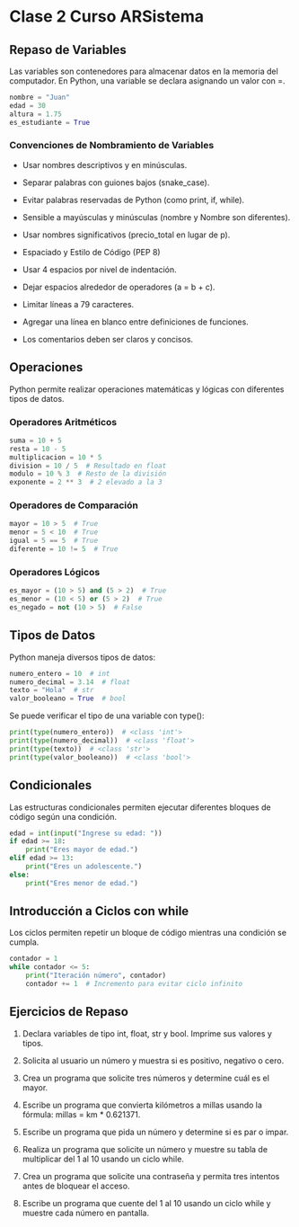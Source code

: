 #  Clase 2 Curso ARSistema

## Repaso de Variables

Las variables son contenedores para almacenar datos en la memoria del computador. En Python, una variable se declara asignando un valor con =.
```python
nombre = "Juan"
edad = 30
altura = 1.75
es_estudiante = True
```

### Convenciones de Nombramiento de Variables

- Usar nombres descriptivos y en minúsculas.

- Separar palabras con guiones bajos (snake_case).

- Evitar palabras reservadas de Python (como print, if, while).

- Sensible a mayúsculas y minúsculas (nombre y Nombre son diferentes).

- Usar nombres significativos (precio_total en lugar de p).

- Espaciado y Estilo de Código (PEP 8)

- Usar 4 espacios por nivel de indentación.

- Dejar espacios alrededor de operadores (a = b + c).

- Limitar líneas a 79 caracteres.

- Agregar una línea en blanco entre definiciones de funciones.

- Los comentarios deben ser claros y concisos.

## Operaciones

Python permite realizar operaciones matemáticas y lógicas con diferentes tipos de datos.

### Operadores Aritméticos

```python
suma = 10 + 5
resta = 10 - 5
multiplicacion = 10 * 5
division = 10 / 5  # Resultado en float
modulo = 10 % 3  # Resto de la división
exponente = 2 ** 3  # 2 elevado a la 3
```

### Operadores de Comparación

```python
mayor = 10 > 5  # True
menor = 5 < 10  # True
igual = 5 == 5  # True
diferente = 10 != 5  # True
```

### Operadores Lógicos

```python
es_mayor = (10 > 5) and (5 > 2)  # True
es_menor = (10 < 5) or (5 > 2)  # True
es_negado = not (10 > 5)  # False
```
## Tipos de Datos

Python maneja diversos tipos de datos:

```python
numero_entero = 10  # int
numero_decimal = 3.14  # float
texto = "Hola"  # str
valor_booleano = True  # bool
```

Se puede verificar el tipo de una variable con type():

```python
print(type(numero_entero))  # <class 'int'>
print(type(numero_decimal))  # <class 'float'>
print(type(texto))  # <class 'str'>
print(type(valor_booleano))  # <class 'bool'>
```

## Condicionales

Las estructuras condicionales permiten ejecutar diferentes bloques de código según una condición.

```python
edad = int(input("Ingrese su edad: "))
if edad >= 18:
    print("Eres mayor de edad.")
elif edad >= 13:
    print("Eres un adolescente.")
else:
    print("Eres menor de edad.")
```

## Introducción a Ciclos con while

Los ciclos permiten repetir un bloque de código mientras una condición se cumpla.

```python
contador = 1
while contador <= 5:
    print("Iteración número", contador)
    contador += 1  # Incremento para evitar ciclo infinito
```

## Ejercicios de Repaso

1. Declara variables de tipo int, float, str y bool. Imprime sus valores y tipos.

2. Solicita al usuario un número y muestra si es positivo, negativo o cero.

3. Crea un programa que solicite tres números y determine cuál es el mayor.

4. Escribe un programa que convierta kilómetros a millas usando la fórmula: millas = km * 0.621371.

5. Escribe un programa que pida un número y determine si es par o impar.

6. Realiza un programa que solicite un número y muestre su tabla de multiplicar del 1 al 10 usando un ciclo while.

7. Crea un programa que solicite una contraseña y permita tres intentos antes de bloquear el acceso.

8. Escribe un programa que cuente del 1 al 10 usando un ciclo while y muestre cada número en pantalla.